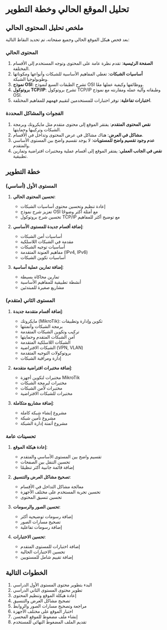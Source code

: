 # تحليل الموقع الحالي وخطة التطوير

## ملخص تحليل المحتوى الحالي

بعد فحص هيكل الموقع الحالي وجميع صفحاته، تم تحديد النقاط التالية:

### المحتوى الحالي
1. **الصفحة الرئيسية**: تقدم نظرة عامة على المحتوى وتوجه المستخدم إلى الأقسام المختلفة.
2. **أساسيات الشبكات**: تغطي المفاهيم الأساسية للشبكات وأنواعها ومكوناتها وطوبولوجيا الشبكة.
3. **نموذج OSI**: تشرح الطبقات السبع لنموذج OSI ووظائفها وكيفية عملها معًا.
4. **بروتوكول TCP/IP**: تشرح بروتوكول TCP/IP وطبقاته وآلية عمله ومقارنته مع نموذج OSI.
5. **اختبارات تفاعلية**: توفر اختبارات للمستخدمين لتقييم فهمهم للمفاهيم المختلفة.

### الفجوات والمشاكل المحددة
1. **نقص المحتوى المتقدم**: يفتقر الموقع إلى محتوى متقدم مثل مايكروتك وبرمجة الشبكات وتركيبها وحمايتها.
2. **مشاكل في العرض**: هناك مشاكل في عرض المحتوى وتداخل في الأقسام.
3. **عدم وجود تقسيم واضح للمستويات**: لا يوجد تقسيم واضح بين المستوى الأساسي والمتقدم.
4. **نقص في الجانب العملي**: يفتقر الموقع إلى أقسام عملية ومختبرات افتراضية وتمارين تطبيقية.

## خطة التطوير

### المستوى الأول (أساسي)
1. **تحسين المحتوى الحالي**:
   - إعادة تنظيم وتحسين محتوى أساسيات الشبكات
   - تعزيز شرح نموذج OSI مع أمثلة أكثر وضوحًا
   - تحسين شرح بروتوكول TCP/IP مع توضيح أكثر للمفاهيم

2. **إضافة أقسام جديدة للمستوى الأساسي**:
   - أساسيات أمن الشبكات
   - مقدمة في الشبكات اللاسلكية
   - أساسيات توجيه الشبكات
   - مفاهيم العنونة المتقدمة (IPv4, IPv6)
   - أساسيات تكوين الشبكات

3. **إضافة تمارين عملية أساسية**:
   - تمارين محاكاة بسيطة
   - أنشطة تطبيقية للمفاهيم الأساسية
   - مشاريع صغيرة للمبتدئين

### المستوى الثاني (متقدم)
1. **إضافة أقسام متقدمة جديدة**:
   - مايكروتك (MikroTik): تكوين وإدارة وتطبيقات
   - برمجة الشبكات وأتمتتها
   - تركيب وتكوين الشبكات المتقدمة
   - أمن الشبكات المتقدم وحمايتها
   - الشبكات اللاسلكية المتقدمة
   - الشبكات الافتراضية (VPN, VLAN)
   - بروتوكولات التوجيه المتقدمة
   - إدارة ومراقبة الشبكات

2. **إضافة مختبرات افتراضية متقدمة**:
   - مختبرات لتكوين أجهزة MikroTik
   - مختبرات لبرمجة الشبكات
   - مختبرات لأمن الشبكات
   - مختبرات للشبكات الافتراضية

3. **إضافة مشاريع متكاملة**:
   - مشروع إنشاء شبكة كاملة
   - مشروع تأمين شبكة
   - مشروع أتمتة إدارة الشبكة

### تحسينات عامة
1. **إعادة هيكلة الموقع**:
   - تقسيم واضح بين المستوى الأساسي والمتقدم
   - تحسين التنقل بين الصفحات
   - إضافة قائمة جانبية أكثر تنظيمًا

2. **تصحيح مشاكل العرض والتنسيق**:
   - معالجة مشاكل التداخل في الأقسام
   - تحسين تجربة المستخدم على مختلف الأجهزة
   - تحسين تنسيق المحتوى

3. **تحسين الصور والرسومات**:
   - إضافة رسومات توضيحية أكثر
   - تصحيح مسارات الصور
   - إضافة رسومات تفاعلية

4. **تحسين الاختبارات**:
   - إضافة اختبارات للمستوى المتقدم
   - تحسين الاختبارات الحالية
   - إضافة تقييم شامل للمستويين

## الخطوات التالية
1. البدء بتطوير محتوى المستوى الأول الدراسي
2. تطوير محتوى المستوى الثاني الدراسي
3. إعادة هيكلة الموقع وتنظيم المحتوى
4. تصحيح مشاكل العرض والتنسيق
5. مراجعة وتصحيح مسارات الصور والروابط
6. اختبار الموقع على مختلف الأجهزة
7. إنشاء ملف مضغوط للموقع المحسن
8. تقديم الملف المضغوط النهائي للمستخدم
